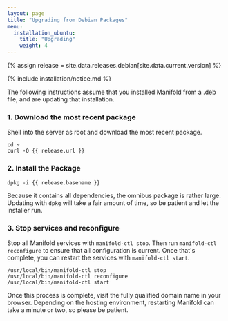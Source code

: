 ```yaml
---
layout: page
title: "Upgrading from Debian Packages"
menu:
  installation_ubuntu:
    title: "Upgrading"
    weight: 4
---
```


{% assign release = site.data.releases.debian[site.data.current.version] %}

{% include installation/notice.md %}

The following instructions assume that you installed Manifold from a .deb file, and are updating that installation.

### 1. Download the most recent package

Shell into the server as root and download the most recent package.

``` shell
cd ~
curl -O {{ release.url }}
```

### 2. Install the Package

``` shell
dpkg -i {{ release.basename }}
```

Because it contains all dependencies, the omnibus package is rather large. Updating with `dpkg` will take a fair amount of time, so be patient and let the installer run.

### 3. Stop services and reconfigure

Stop all Manifold services with `manifold-ctl stop`. Then run `manifold-ctl reconfigure` to ensure that all configuration is current. Once that's complete, you can restart the services with `manifold-ctl start`.

``` shell
/usr/local/bin/manifold-ctl stop
/usr/local/bin/manifold-ctl reconfigure
/usr/local/bin/manifold-ctl start
```

Once this process is complete, visit the fully qualified domain name in your browser. Depending on the hosting environment, restarting Manifold can take a minute or two, so please be patient.
